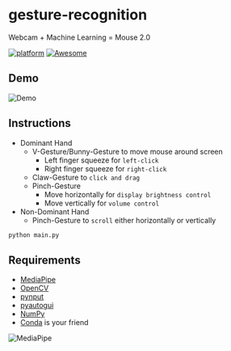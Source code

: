 # gesture-recognition
Webcam + Machine Learning = Mouse 2.0

[![platform](https://img.shields.io/badge/platform-windows-green.svg)](https://github.com/zarns/gesture-recognition)
[![Awesome](https://cdn.jsdelivr.net/gh/sindresorhus/awesome@d7305f38d29fed78fa85652e3a63e154dd8e8829/media/badge.svg)](https://github.com/sindresorhus/awesome#readme)

## Demo

![Demo](demo/demo.gif)

## Instructions

* Dominant Hand
  * V-Gesture/Bunny-Gesture to move mouse around screen
    * Left finger squeeze for `left-click`
    * Right finger squeeze for `right-click`
  * Claw-Gesture to `click and drag`
  * Pinch-Gesture
    * Move horizontally for `display brightness control`
    * Move vertically for `volume control`
* Non-Dominant Hand
  * Pinch-Gesture to `scroll` either horizontally or vertically

```bash 
python main.py
```

## Requirements

* [MediaPipe](https://mediapipe.dev/)
* [OpenCV](http://opencv.org)
* [pynput](https://pypi.org/project/pynput/)
* [pyautogui](https://pypi.org/project/PyAutoGUI/)
* [NumPy](https://numpy.org/)
* [Conda](https://docs.conda.io/en/latest/) is your friend

![MediaPipe](https://mediapipe.dev/images/mediapipe_small.png)
